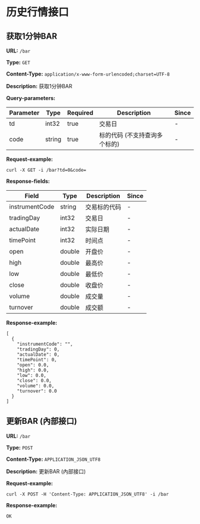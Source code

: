 
# 历史行情接口
## 获取1分钟BAR

**URL:** `/bar`

**Type:** `GET`


**Content-Type:** `application/x-www-form-urlencoded;charset=UTF-8`

**Description:** 获取1分钟BAR



**Query-parameters:**

| Parameter | Type | Required | Description | Since |
|-----------|------|----------|-------------|-------|
|td|int32|true|    交易日|-|
|code|string|true|标的代码 (不支持查询多个标的)|-|


**Request-example:**
```
curl -X GET -i /bar?td=0&code=
```

**Response-fields:**

| Field | Type | Description | Since |
|-------|------|-------------|-------|
|instrumentCode|string|交易标的代码|-|
|tradingDay|int32|交易日|-|
|actualDate|int32|实际日期|-|
|timePoint|int32|时间点|-|
|open|double|开盘价|-|
|high|double|最高价|-|
|low|double|最低价|-|
|close|double|收盘价|-|
|volume|double|成交量|-|
|turnover|double|成交额|-|

**Response-example:**
```
[
  {
    "instrumentCode": "",
    "tradingDay": 0,
    "actualDate": 0,
    "timePoint": 0,
    "open": 0.0,
    "high": 0.0,
    "low": 0.0,
    "close": 0.0,
    "volume": 0.0,
    "turnover": 0.0
  }
]
```

## 更新BAR (內部接口)

**URL:** `/bar`

**Type:** `POST`


**Content-Type:** `APPLICATION_JSON_UTF8`

**Description:** 更新BAR (內部接口)





**Request-example:**
```
curl -X POST -H 'Content-Type: APPLICATION_JSON_UTF8' -i /bar
```

**Response-example:**
```
OK
```

